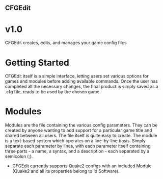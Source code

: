 ## CFGEdit
# v1.0
CFGEdit creates, edits, and manages your game config files

# Getting Started
CFGEdit itself is a simple interface, letting users set various options for games and modules before adding available commands. Once the user has completed all the necessary changes, the final product is simply saved as a .cfg file, ready to be used by the chosen game.

# Modules
Modules are the file containing the various config parameters. They can be created by anyone wanting to add support for a particular game title and shared between all users. The file itself is quite easy to create. The module is a text-based system which operates on a line-by-line basis. Simply separate each parameter by lines, with each parameter itself containing three parts - a name, a syntax, and a description - each separated by a semicolon (;).

* CFGEdit currently supports Quake2 configs with an included Module (Quake2 and all its properties belong to Id Software).
